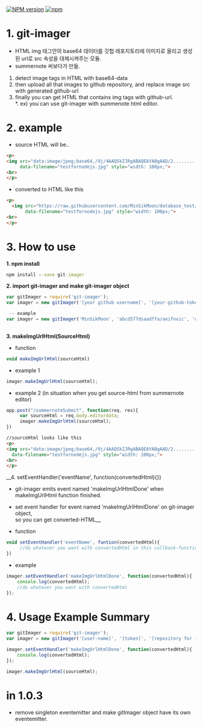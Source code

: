 [![NPM version](https://badge.fury.io/js/git-imager.svg)](http://badge.fury.io/js/git-imager) 
[![npm](https://img.shields.io/npm/dm/git-imager.svg)]()

# 1. git-imager 
* HTML img 태그안의 base64 데이터를 깃헙 레포지토리에 이미지로 올리고 생성된 url로 src 속성을 대체시켜주는 모듈.
* summernote 써보다가 만듦.
1. detect image tags in HTML with base64-data 
2. then upload all that images to github repository, and replace image src with generated github-url
3. finally you can get HTML that contains img tags with github-url.  
*. ex) you can use git-imager with summenote html editor.

# 2. example 
- source HTML will be..
````HTML
<p>
<img src="data:image/jpeg;base64,/9j/4AAQSkZJRgABAQEAYABgAAD/2..........something long base64 data" 
     data-filename="testfornodejs.jpg" style="width: 100px;">
<br>
</p>
````
- converted to HTML like this 
````HTML
<p>
  <img src="https://raw.githubusercontent.com/MinSikMoon/database_test/master/15346903140862939134887091734.jpg" 
       data-filename="testfornodejs.jpg" style="width: 100px;">
<br>
</p>
````

# 3. How to use
__1. npm install__
````cmd
npm install --save git-imager
````

__2. import git-imager and make git-imager object__
````javascript
var gitImager = require('git-imager');
var imager = new gitImager('[your github username]', '[your-github-token]', '[repository where to save images]');
````

````javascript
 -- example
var imager = new gitImager('MinSikMoon', 'abcd577dsaadffa/aeifnvic', 'database_test');
 
````

__3. makeImgUrlHtml(SourceHtml)__
* function
````javascript
void makeImgUrlHtml(sourceHtml)
````

* example 1
````javascript
imager.makeImgUrlHtml(sourceHtml);
````

* example 2 (in situation when you get source-html from summernote editor)
````javascript
app.post("/summernoteSubmit", function(req, res){
     var sourceHtml = req.body.editordata;
     imager.makeImgUrlHtml(sourceHtml);
})     
````

````html
//sourceHtml looks like this
<p>
<img src="data:image/jpeg;base64,/9j/4AAQSkZJRgABAQEAYABgAAD/2..........something long base64 data" 
  data-filename="testfornodejs.jpg" style="width: 100px;">
<br>
</p>
````

__4. setEventHandler('eventName', function(convertedHtml){}) </br> 
* git-imager emits event named 'makeImgUrlHtmlDone' when makeImgUrlHtml function finished.
* set event handler for event named 'makeImgUrlHtmlDone' on git-imager object,</br>
  so you can get converted-HTML__
  
* function 
````javascript
void setEventHandler('eventName', funtion(convertedHtml){
     //do whatever you want with convertedHtml in this callback-function.
})
````
* example
````javascript
imager.setEventHandler('makeImgUrlHtmlDone', function(convertedHtml){
    console.log(convertedHtml);
    //do whatever you want with convertedHtml
});
````

# 4. Usage Example Summary
````javascript
var gitImager = require('git-imager');
var imager = new gitImager('[user-name]', '[token]', '[repository for image]');

imager.setEventHandler('makeImgUrlHtmlDone', function(convertedHtml){
    console.log(convertedHtml);
});

imager.makeImgUrlHtml(sourceHtml);

````

# in 1.0.3
* remove singleton eventemitter and make gitImager object have its own eventemitter.
